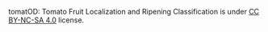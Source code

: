 tomatOD: Tomato Fruit Localization and Ripening Classification is under [CC BY-NC-SA 4.0](https://creativecommons.org/licenses/by-nc-sa/4.0/) license.